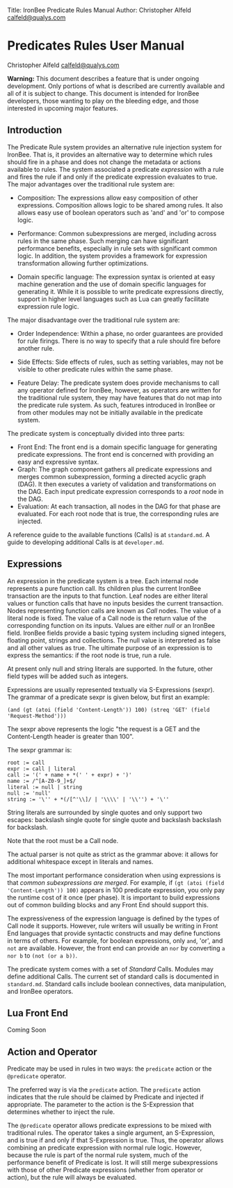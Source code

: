 Title:  IronBee Predicate Rules Manual
Author: Christopher Alfeld <calfeld@qualys.com>

Predicates Rules User Manual
============================

Christopher Alfeld <calfeld@qualys.com><br>

**Warning:** This document describes a feature that is under ongoing development.  Only portions of what is described are currently available and all of it is subject to change.  This document is intended for IronBee developers, those wanting to play on the bleeding edge, and those interested in upcoming major features.

Introduction
------------

The Predicate Rule system provides an alternative rule injection system for IronBee.  That is, it provides an alternative way to determine which rules should fire in a phase and does not change the metadata or actions available to rules.  The system associated a predicate *expression* with a rule and fires the rule if and only if the predicate expression evaluates to true.  The major advantages over the traditional rule system are:

* Composition: The expressions allow easy composition of other expressions.  Composition allows logic to be shared among rules.  It also allows easy use of boolean operators such as 'and' and 'or' to compose logic.

* Performance: Common subexpressions are merged, including across rules in the same phase.  Such merging can have significant performance benefits, especially in rule sets with significant common logic.  In addition, the system provides a framework for expression transformation allowing further optimizations.

* Domain specific language: The expression syntax is oriented at easy machine generation and the use of domain specific languages for generating it.  While it is possible to write predicate expressions directly, support in higher level languages such as Lua can greatly facilitate expression rule logic.

The major disadvantage over the traditional rule system are:

* Order Independence: Within a phase, no order guarantees are provided for rule firings.  There is no way to specify that a rule should fire before another rule.

* Side Effects: Side effects of rules, such as setting variables, may not be visible to other predicate rules within the same phase.

* Feature Delay: The predicate system does provide mechanisms to call any operator defined for IronBee, however, as operators are written for the traditional rule system, they may have features that do not map into the predicate rule system.  As such, features introduced in IronBee or from other modules may not be initially available in the predicate system.

The predicate system is conceptually divided into three parts:

* Front End: The front end is a domain specific language for generating predicate expressions.  The front end is concerned with providing an easy and expressive syntax.
* Graph: The graph component gathers all predicate expressions and merges common subexpression, forming a directed acyclic graph (DAG).  It then executes a variety of validation and transformations on the DAG.  Each input predicate expression corresponds to a *root* node in the DAG.
* Evaluation: At each transaction, all nodes in the DAG for that phase are evaluated.  For each root node that is true, the corresponding rules are injected.

A reference guide to the available functions (Calls) is at `standard.md`.  A guide to developing additional Calls is at `developer.md`.

Expressions
-----------

An expression in the predicate system is a tree.  Each internal node represents a pure function call.  Its children plus the current IronBee transaction are the inputs to that function.  Leaf nodes are either literal values or function calls that have no inputs besides the current transaction.  Nodes representing function calls are known as *Call* nodes.  The value of a literal node is fixed.  The value of a Call node is the return value of the corresponding function on its inputs.  Values are either *null* or an IronBee field.  IronBee fields provide a basic typing system including signed integers, floating point, strings and collections.  The null value is interpreted as false and all other values as true.  The ultimate purpose of an expression is to express the semantics: if the root node is true, run a rule.

At present only null and string literals are supported.  In the future, other field types will be added such as integers.

Expressions are usually represented textually via S-Expressions (sexpr).  The grammar of a predicate sexpr is given below, but first an example:

    (and (gt (atoi (field 'Content-Length')) 100) (streq 'GET' (field 'Request-Method')))

The sexpr above represents the logic "the request is a GET and the Content-Length header is greater than 100".

The sexpr grammar is:

    root := call
    expr := call | literal
    call := '(' + name + *(' ' + expr) + ')'
    name := /^[A-Z0-9_]+$/
    literal := null | string
    null := 'null'
    string := '\'' + *(/[^'\\]/ | '\\\\' | '\\'') + '\''

String literals are surrounded by single quotes and only support two escapes: backslash single quote for single quote and backslash backslash for backslash.

Note that the root must be a Call node.

The actual parser is not quite as strict as the grammar above: it allows for additional whitespace except in literals and names.

The most important performance consideration when using expressions is that *common subexpressions are merged*.  For example, if `(gt (atoi (field 'Content-Length')) 100)` appears in 100 predicate expression, you only pay the runtime cost of it once (per phase).  It is important to build expressions out of common building blocks and any Front End should support this.

The expressiveness of the expression language is defined by the types of Call node it supports.  However, rule writers will usually be writing in Front End languages that provide syntactic constructs and may define functions in terms of others.  For example, for boolean expressions, only `and`, 'or', and `not` are available.  However, the front end can provide an `nor` by converting `a nor b` to `(not (or a b))`.

The predicate system comes with a set of *Standard* Calls.  Modules may define additional Calls.  The current set of standard calls is documented in `standard.md`.  Standard calls include boolean connectives, data manipulation, and IronBee operators.

Lua Front End
-------------

Coming Soon

Action and Operator
-------------------

Predicate may be used in rules in two ways: the `predicate` action or the `@predicate` operator.

The preferred way is via the `predicate` action.  The `predicate` action indicates that the rule should be claimed by Predicate and injected if appropriate.  The parameter to the action is the S-Expression that determines whether to inject the rule.

The `@predicate` operator allows predicate expressions to be mixed with traditional rules.  The operator takes a single argument, an S-Expression, and is true if and only if that S-Expression is true.  Thus, the operator allows combining an predicate expression with normal rule logic.  However, because the rule is part of the normal rule system, much of the performance benefit of Predicate is lost.  It will still merge subexpressions with those of other Predicate expressions (whether from operator or action), but the rule will always be evaluated.
